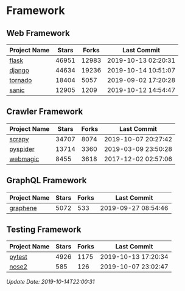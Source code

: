# Framework

## Web Framework

| Project Name | Stars | Forks | Last Commit |
| ------------ | ----- | ----- | ----------- |
| [flask](https://github.com/pallets/flask) | 46951 | 12983 | 2019-10-13 02:20:31 |
| [django](https://github.com/django/django) | 44634 | 19236 | 2019-10-14 10:51:07 |
| [tornado](https://github.com/tornadoweb/tornado) | 18404 | 5057 | 2019-09-02 17:20:28 |
| [sanic](https://github.com/huge-success/sanic) | 12905 | 1209 | 2019-10-12 14:54:47 |

## Crawler Framework

| Project Name | Stars | Forks | Last Commit |
| ------------ | ----- | ----- | ----------- |
| [scrapy](https://github.com/scrapy/scrapy) | 34707 | 8074 | 2019-10-07 20:27:42 |
| [pyspider](https://github.com/binux/pyspider) | 13714 | 3360 | 2019-03-09 23:50:28 |
| [webmagic](https://github.com/code4craft/webmagic) | 8455 | 3618 | 2017-12-02 02:57:06 |

## GraphQL Framework

| Project Name | Stars | Forks | Last Commit |
| ------------ | ----- | ----- | ----------- |
| [graphene](https://github.com/graphql-python/graphene) | 5072 | 533 | 2019-09-27 08:54:46 |

## Testing Framework

| Project Name | Stars | Forks | Last Commit |
| ------------ | ----- | ----- | ----------- |
| [pytest](https://github.com/pytest-dev/pytest) | 4926 | 1175 | 2019-10-13 17:20:34 |
| [nose2](https://github.com/nose-devs/nose2) | 585 | 126 | 2019-10-07 23:02:47 |

*Update Date: 2019-10-14T22:00:31*
